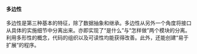 #### 多边性

多边性是第三种基本的特征，除了数据抽象和继承。多边性从另外一个角度将接口从具体的实施细节中分离出来。亦即实现了“是什么”与“怎样做”两个模块的分离。利用多形性的概念，代码的组织以及可读性均能获得改善。此外，还能创建“易于扩展”的程序。

